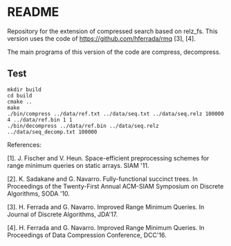 # README #

Repository for the extension of compressed search based on relz_fs.
This version uses the code of https://github.com/hferrada/rmq [3], [4].
 

The main programs of this version of the code are compress, decompress.

Test
-------------------
```
mkdir build
cd build
cmake ..
make
./bin/compress ../data/ref.txt ../data/seq.txt ../data/seq.relz 100000 4 ../data/ref.bin 1 1
./bin/decompress ../data/ref.bin ../data/seq.relz ../data/seq_decomp.txt 100000

```

References:

[1]. J. Fischer and V. Heun. Space-efficient preprocessing schemes for range minimum 
queries on static arrays. SIAM '11.

[2]. K. Sadakane and G. Navarro. Fully-functional succinct trees. In Proceedings of 
the Twenty-First Annual ACM-SIAM Symposium on Discrete Algorithms, SODA '10.

[3]. H. Ferrada and G. Navarro. Improved Range Minimum Queries. In 
Journal of Discrete Algorithms, JDA'17.

[4]. H. Ferrada and G. Navarro. Improved Range Minimum Queries. In Proceedings of 
Data Compression Conference, DCC'16.
